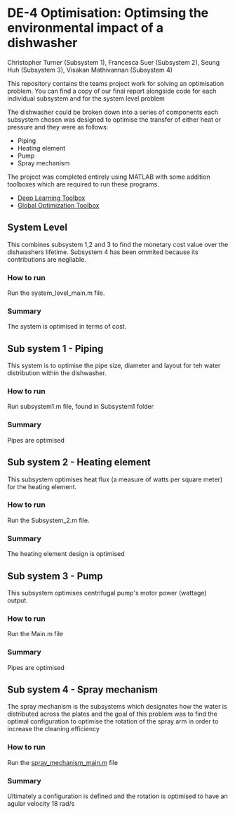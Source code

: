 # DE-4 Optimisation: Optimsing the environmental impact of a dishwasher
Christopher Turner (Subsystem 1), Francesca Suer (Subsystem 2), Seung Huh (Subsystem 3), Visakan Mathivannan (Subsystem 4)

This repository contains the teams project work for solving an optimisation problem. You can find a copy of our final report alongside code for each individual subsystem and for the system level problem

The dishwasher could be broken down into a series of components each subsystem chosen was designed to optimise the transfer of either heat or pressure and they were as follows:
* Piping
* Heating element
* Pump
* Spray mechanism

The  project was completed entirely using MATLAB with some addition toolboxes which are required to run these programs.

* [Deep Learning Toolbox](https://uk.mathworks.com/products/deep-learning.html?s_tid=AO_PR_info)
* [Global Optimization Toolbox](https://uk.mathworks.com/products/global-optimization.html)
## System Level
This combines subsystem 1,2 and 3 to find the monetary cost value over the dishwashers lifetime. Subsystem 4 has been ommited because its contributions are negliable.
### How to run
Run the system_level_main.m file.
### Summary
The system is optimised in terms of cost.
## Sub system 1 - Piping
This system is to optimise the pipe size, diameter and layout for teh water distribution within the dishwasher.
### How to run
Run subsystem1.m file, found in Subsystem1 folder
### Summary
Pipes are optimised
## Sub system 2 - Heating element
This subsystem optimises heat flux (a measure of watts per square meter) for the heating element.
### How to run
Run the Subsystem_2.m file.
### Summary
The heating element design is optimised
## Sub system 3 - Pump
This subsystem optimises centrifugal pump's motor power (wattage) output.
### How to run
Run the Main.m file 
### Summary
Pipes are optimised
## Sub system 4 - Spray mechanism
The spray mechanism is the subsystems which designates how the water is distributed across the plates and the goal of this problem was to find the optimal configuration to optimise the rotation of the spray arm in order to increase the cleaning efficiency
### How to run
Run the [spray_mechanism_main.m](Subsystem4/spray_mechanism_main.m) file 
### Summary
Ultimately a configuration is defined and the rotation is optimised to have an agular velocity 18 rad/s

